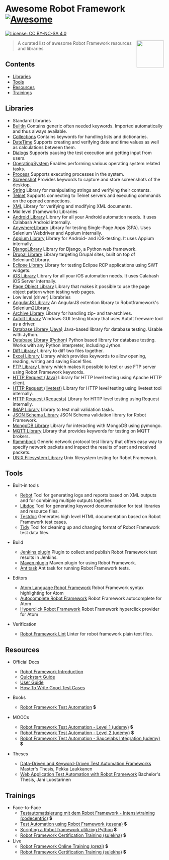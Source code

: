 # Awesome Robot Framework [![Awesome](https://cdn.rawgit.com/sindresorhus/awesome/d7305f38d29fed78fa85652e3a63e154dd8e8829/media/badge.svg)](https://github.com/sindresorhus/awesome)

 [![License: CC BY-NC-SA 4.0](https://img.shields.io/badge/License-CC%20BY--NC--SA%204.0-lightgrey.svg)](http://creativecommons.org/licenses/by-nc-sa/4.0/)

[<img src="https://rawgit.com/fkromer/awesome-robotframework/master/robot_framework_logo_new.png" align="right" width="86">](http://robotframework.org/)

> A curated list of awesome Robot Framework resources and libraries

## Contents

- [Libraries](#libraries)
- [Tools](#tools)
- [Resources](#resources)
- [Trainings](#trainings)

## Libraries

- Standard Libraries
 - [BuiltIn](http://robotframework.org/robotframework/latest/libraries/BuiltIn.html) Contains generic often needed keywords. Imported automatically and thus always available.
 - [Collections](http://robotframework.org/robotframework/latest/libraries/Collections.html) Contains keywords for handling lists and dictionaries.
 - [DateTime](http://robotframework.org/robotframework/latest/libraries/DateTime.html) Supports creating and verifying date and time values as well as calculations between them.
 - [Dialogs](http://robotframework.org/robotframework/latest/libraries/Dialogs.html) Supports pausing the test execution and getting input from users.
 - [OperatingSystem](http://robotframework.org/robotframework/latest/libraries/OperatingSystem.html) Enables performing various operating system related tasks.
 - [Process](http://robotframework.org/robotframework/latest/libraries/Process.html) Supports executing processes in the system.
 - [Screenshot](http://robotframework.org/robotframework/latest/libraries/Screenshot.html) Provides keywords to capture and store screenshots of the desktop.
 - [String](http://robotframework.org/robotframework/latest/libraries/String.html) Library for manipulating strings and verifying their contents.
 - [Telnet](http://robotframework.org/robotframework/latest/libraries/Telnet.html) Supports connecting to Telnet servers and executing commands on the opened connections.
 - [XML](http://robotframework.org/robotframework/latest/libraries/XML.html) Library for verifying and modifying XML documents.
- Mid level (framework) Libraries
 - [Android Library](https://github.com/lovelysystems/robotframework-androidlibrary) Library for all your Android automation needs. It uses Calabash Android internally.
 - [AnywhereLibrary](https://github.com/luisxiaomai/robotframework-anywherelibrary) Library for testing Single-Page Apps (SPA). Uses Selenium Webdriver and Appium internally.
 - [Appium Library](https://github.com/serhatbolsu/robotframework-appiumlibrary) Library for Android- and iOS-testing. It uses Appium internally.
 - [DjangoLibrary](https://kitconcept.github.io/robotframework-djangolibrary/DjangoLibraryDocs.html) Library for Django, a Python web framework.
 - [Drupal Library](https://github.com/alterway/robotframework-drupallibrary) Library targeting Drupal sites, built on top of Selenium2Library.
 - [Eclipse Library](https://github.com/lcarbonn/robotframework-eclipselibrary) Library for testing Eclipse RCP applications using SWT widgets.
 - [iOS Library](https://github.com/lovelysystems/robotframework-ioslibrary) Library for all your iOS automation needs. It uses Calabash iOS Server internally.
 - [Page Object Library](https://github.com/boakley/robotframework-pageobjectlibrary) Library that makes it possible to use the page object pattern when testing web pages.
- Low level (driver) Librabries
 - [AngularJS Library](https://github.com/Selenium2Library/robotframework-angularjs) An AngularJS extention library to Robotframework's Selenium2Library.
 - [Archive Library](https://github.com/bulkan/robotframework-archivelibrary) Library for handling zip- and tar-archives.
 - [AutoIt Library](https://code.google.com/archive/p/robotframework-autoitlibrary/) Windows GUI testing library that uses AutoIt freeware tool as a driver.
 - [Database Library (Java)](https://github.com/ThomasJaspers/robotframework-dblibrary) Java-based library for database testing. Usable with Jython.
 - [Database Library (Python)](https://github.com/franz-see/Robotframework-Database-Library) Python based library for database testing. Works with any Python interpreter, including Jython.
 - [Diff Library](https://bulkan.github.io/robotframework-difflibrary/) Library to diff two files together.
 - [Excel Library](https://github.com/NaviNet/robotframework-excellibrary) Library which provides keywords to allow opening, reading, writing and saving Excel files.
 - [FTP Library](https://github.com/kowalpy/Robot-Framework-FTP-Library) Library which makes it possible to test or use FTP server using Robot Framework keywords.
 - [HTTP Request (Java)](https://github.com/Hi-Fi/robotframework-httprequestlibrary) Library for HTTP level testing using Apache HTTP client.
 - [HTTP Request (livetest)](https://github.com/peritus/robotframework-httplibrary) Library for HTTP level testing using livetest tool internally.
 - [HTTP Request (Requests)](https://github.com/bulkan/robotframework-requests) Library for HTTP level testing using Request internally.
 - [IMAP Library](https://github.com/lovelysystems/robotframework-imaplibrary) Library to test mail validation tasks.
 - [JSON Schema Library](https://github.com/jstaffans/robotframework-jsonschemalibrary) JSON Schema validation library for Robot Framework.
 - [MongoDB Library](https://github.com/iPlantCollaborativeOpenSource/Robotframework-MongoDB-Library#readme) Library for interacting with MongoDB using pymongo.
 - [MQTT Library](https://github.com/randomsync/robotframework-mqttlibrary) Library that provides keywords for testing on MQTT brokers.
 - [Rammbock](http://robotframework.org/Rammbock/latest/Rammbock.html) Generic network protocol test library that offers easy way to specify network packets and inspect the results of sent and received packets.
 - [UNIX Filesystem Library](https://github.com/ChrisHirsch/robotframework-unixfilesystem) Unix filesystem testing for Robot Framework.

## Tools

- Built-in tools
  - [Rebot](http://robotframework.org/robotframework/latest/RobotFrameworkUserGuide.html#post-processing-outputs) Tool for generating logs and reports based on XML outputs and for combining multiple outputs together.
  - [Libdoc](http://robotframework.org/robotframework/latest/RobotFrameworkUserGuide.html#libdoc) Tool for generating keyword documentation for test libraries and resource files.
  - [Testdoc](http://robotframework.org/robotframework/latest/RobotFrameworkUserGuide.html#testdoc) Generates high level HTML documentation based on Robot Framework test cases.
  - [Tidy](http://robotframework.org/robotframework/latest/RobotFrameworkUserGuide.html#tidy) Tool for cleaning up and changing format of Robot Framework test data files.

- Build
  - [Jenkins plugin](https://wiki.jenkins-ci.org/display/JENKINS/Robot+Framework+Plugin) Plugin to collect and publish Robot Framework test results in Jenkins.
  - [Maven plugin](http://robotframework.org/MavenPlugin/) Maven plugin for using Robot Framework.
  - [Ant task](https://github.com/lcarbonn/robotframework-ant) Ant task for running Robot Framework tests.

- Editors
  - [Atom Language Robot Framework](https://atom.io/packages/language-robot-framework) Robot Framework syntax highlighting for Atom
  - [Autocomplete Robot Framework](https://atom.io/packages/autocomplete-robot-framework) Robot Framework autocomplete for Atom
  - [Hyperclick Robot Framework](https://atom.io/packages/hyperclick-robot-framework) Robot Framework hyperclick provider for Atom

- Verification
  - [Robot Framework Lint](https://github.com/boakley/robotframework-lint) Linter for robot framework plain text files.

## Resources

- Official Docs
  - [Robot Framework Introduction](https://github.com/robotframework/IntroSlides)
  - [Quickstart Guide](https://github.com/robotframework/QuickStartGuide/blob/master/QuickStart.rst)
  - [User Guide](http://robotframework.org/robotframework/latest/RobotFrameworkUserGuide.html)
  - [How To Write Good Test Cases](https://github.com/robotframework/HowToWriteGoodTestCases/blob/master/HowToWriteGoodTestCases.rst)

- Books
  - [Robot Framework Test Automation](https://www.packtpub.com/application-development/robot-framework-test-automation) :heavy_dollar_sign:

- MOOCs
  - [Robot Framework Test Automation - Level 1 (udemy)](https://www.udemy.com/robot-framework-level-1/) :heavy_dollar_sign:
  - [Robot Framework Test Automation - Level 2 (udemy)](https://www.udemy.com/robot-framework-2/) :heavy_dollar_sign:
  - [Robot Framework Test Automation - Saucelabs Integration (udemy)](https://www.udemy.com/robot-framework-saucelabs-integration/) :heavy_dollar_sign:

- Theses
  - [Data-Driven and Keyword-Driven Test Automation Frameworks](http://eliga.fi/Thesis-Pekka-Laukkanen.pdf) Master's Thesis, Pekka Laukkanen
  - [Web  Application  Test  Automation  with  Robot Framework](https://www.theseus.fi/bitstream/handle/10024/93164/Thesis_Jani_Luostarinen_v1_0.pdf?sequence=1) Bachelor's Thesis, Jani Luostarinen

## Trainings

- Face-to-Face
  - [Testautomatisierung mit dem Robot Framework - Intensivtraining (codecentric)](https://www.codecentric.de/wissen/schulungen/detail/?schulung=testautomatisierung-mit-dem-robot-framework-intensivtraining) :heavy_dollar_sign:
  - [Test Automation using Robot Framework (tesena)](http://www.tesena.com/test-automation-using-robot-framework/) :heavy_dollar_sign:
  - [Scripting a Robot framework utilizing Python](http://www.softwareskillnet.ie/course/87/scripting-a-robot-framework-utilizing-python-/) :heavy_dollar_sign:
  - [Robot Framework Certification Training (sulekha)](https://techjobs.sulekha.com/robot-framework-training) :heavy_dollar_sign:
- Live
  - [Robot Framework Online Training (prezi)](https://prezi.com/f_omeuiv3ok5/robot-framework-online-training/) :heavy_dollar_sign:
  - [Robot Framework Certification Training (sulekha)](https://techjobs.sulekha.com/robot-framework-training) :heavy_dollar_sign:
